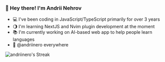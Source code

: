 ### 👋 Hey there! I'm Andrii Nehrov
- 💻 I've been coding in JavaScript/TypeScript primarily for over 3 years
- 🌖 I'm learning NextJS and Nvim plugin development at the moment
- 📚 I'm currently working on AI-based web app to help people learn languages
- 🔖 @andriinero everywhere

![andriinero's Streak](https://github-readme-streak-stats.herokuapp.com/?user=andriinero&theme=radical&hide_border=true)
